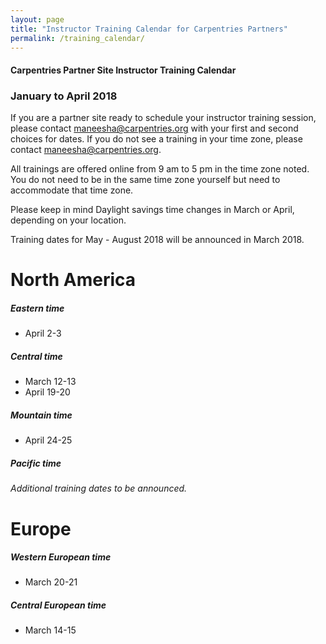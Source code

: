 ```yaml
---
layout: page
title: "Instructor Training Calendar for Carpentries Partners"
permalink: /training_calendar/
---
```



#### Carpentries Partner Site Instructor Training Calendar
###  January to April 2018


If you are a partner site ready to schedule your instructor training session, please contact maneesha@carpentries.org with your first and second choices for dates.  If you do not see a training in your time zone, please contact maneesha@carpentries.org.

All trainings are offered online from 9 am to 5 pm in the time zone noted.  You do not need to be in the same time zone yourself but need to accommodate that time zone. 

Please keep in mind Daylight savings time changes in March or April, depending on your location.  

Training dates for May - August 2018 will be announced in March 2018.

# North America

##### Eastern time
* April 2-3

##### Central time
* March 12-13
* April 19-20

##### Mountain time
* April 24-25

##### Pacific time
*Additional training dates to be announced.*

# Europe

##### Western European time
* March 20-21

##### Central European time
* March 14-15



